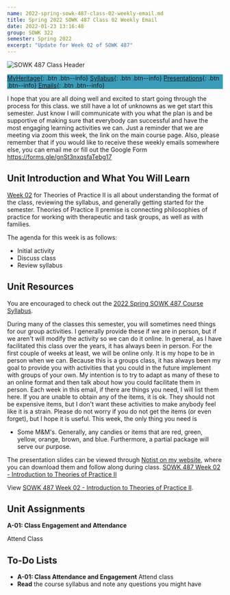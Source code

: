 ```yaml
---
name: 2022-spring-sowk-487-class-02-weekly-email.md
title: Spring 2022 SOWK 487 Class 02 Weekly Email
date: 2022-01-23 13:16:48
group: SOWK 322
semester: Spring 2022
excerpt: "Update for Week 02 of SOWK 487"
---
```


![SOWK 487 Class Header](https://jacobrcampbell.com/assets/media/2020-class-header-sowk-theories-of-practice-ii.png)

<div style="background-color: #3b9cba; width: 100%;" markdown="1">

[MyHeritage](https://myheritage.heritage.edu/ICS/Academics/SOWK/SOWK_487W/2122_SP-SOWK_487W-2/){: .btn .btn--info}
[Syllabus](https://jacobrcampbell.com/assets/media/2022-spring-sowk-487-syllabus.pdf){: .btn .btn--info}
[Presentations](https://presentations.jacobrcampbell.com){: .btn .btn--info}
[Emails](https://jacobrcampbell.com/communications/){: .btn .btn--info}

</div>

I hope that you are all doing well and excited to start going through the process for this class. we still have a lot of unknowns as we get start this semester. Just know I will communicate with you what the plan is and be supportive of making sure that everybody can successful and have the most engaging learning activities we can. Just a reminder that we are meeting via zoom this week, the link on the main course page. Also, please remember that if you would like to receive these weekly emails somewhere else, you can email me or fill out the Google Form <https://forms.gle/gnSt3nxqsfaTebg17>

## Unit Introduction and What You Will Learn

[Week 02](https://myheritage.heritage.edu/ICS/Academics/SOWK/SOWK_487W/2122_SP-SOWK_487W-2/W-02_124_—_130.jnz) for Theories of Practice II is all about understanding the format of the class, reviewing the syllabus, and generally getting started for the semester. Theories of Practice II premise is connecting philosophies of practice for working with therapeutic and task groups, as well as with families.

The agenda for this week is as follows:

- Initial activity
- Discuss class
- Review syllabus

## Unit Resources

You are encouraged to check out the [2022 Spring SOWK 487 Course Syllabus](https://myheritage.heritage.edu/ICS/Portlets/ICS/Handoutportlet/viewhandler.ashx?handout_id=19d91803-e0b4-43b0-b21b-08bb7943cc23).

During many of the classes this semester, you will sometimes need things for our group activities. I generally provide these if we are in person, but if we aren't will modify the activity so we can do it online. In general, as I have facilitated this class over the years, it has always been in person. For the first couple of weeks at least, we will be online only. It is my hope to be in person when we can. Because this is a groups class, it has always been my goal to provide you with activities that you could in the future implement with groups of your own. My intention is to try to adapt as many of these to an online format and then talk about how you could facilitate them in person. Each week in this email, if there are things you need, I will list them here. If you are unable to obtain any of the items, it is ok. They should not be expensive items, but I don't want these activities to make anybody feel like it is a strain. Please do not worry if you do not get the items (or even forget), but I hope it is useful. This week, the only thing you need is

- Some M&M's. Generally, any candies or items that are red, green, yellow, orange, brown, and blue. Furthermore, a partial package will serve our purpose.

The presentation slides can be viewed through [Notist on my website](https://presentations.jacobrcampbell.com), where you can download them and follow along during class. [SOWK 487 Week 02 - Introduction to Theories of Practice II](https://presentations.jacobrcampbell.com/S9A3Nj)

<p data-notist="campjacob/S9A3Nj">View <a href="https://presentations.jacobrcampbell.com/S9A3Nj">SOWK 487 Week 02 - Introduction to Theories of Practice II</a>.</p><script async src="https://on.notist.cloud/embed/002.js"></script>

## Unit Assignments

**A-01: Class Engagement and Attendance**

Attend Class

## To-Do Lists

- **A-01: Class Attendance and Engagement** Attend class
- **Read** the course syllabus and note any questions you might have

